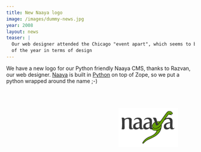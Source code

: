 ```yaml
---
title: New Naaya logo
image: /images/dummy-news.jpg
year: 2008
layout: news
teaser: |
  Our web designer attended the Chicago "event apart", which seems to be the highlight 
  of the year in terms of design
---
```


We have a new logo for our Python friendly Naaya CMS, thanks to Razvan, our web designer.
[Naaya][] is built in [Python][] on top of Zope, so we put a python wrapped around the name ;-)

<img src="/images/news/naaya-logo-mediu.gif" style="margin-top: 50px; margin-left: 300px" title="New Naaya logo" />

[naaya]: http://naaya.eaudeweb.ro
[python]: http://www.python.org